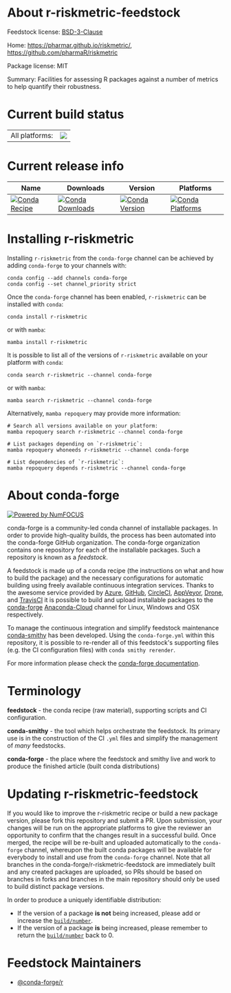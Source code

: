 About r-riskmetric-feedstock
============================

Feedstock license: [BSD-3-Clause](https://github.com/conda-forge/r-riskmetric-feedstock/blob/main/LICENSE.txt)

Home: https://pharmar.github.io/riskmetric/, https://github.com/pharmaR/riskmetric

Package license: MIT

Summary: Facilities for assessing R packages against a number of metrics to help quantify their robustness.

Current build status
====================


<table><tr><td>All platforms:</td>
    <td>
      <a href="https://dev.azure.com/conda-forge/feedstock-builds/_build/latest?definitionId=16816&branchName=main">
        <img src="https://dev.azure.com/conda-forge/feedstock-builds/_apis/build/status/r-riskmetric-feedstock?branchName=main">
      </a>
    </td>
  </tr>
</table>

Current release info
====================

| Name | Downloads | Version | Platforms |
| --- | --- | --- | --- |
| [![Conda Recipe](https://img.shields.io/badge/recipe-r--riskmetric-green.svg)](https://anaconda.org/conda-forge/r-riskmetric) | [![Conda Downloads](https://img.shields.io/conda/dn/conda-forge/r-riskmetric.svg)](https://anaconda.org/conda-forge/r-riskmetric) | [![Conda Version](https://img.shields.io/conda/vn/conda-forge/r-riskmetric.svg)](https://anaconda.org/conda-forge/r-riskmetric) | [![Conda Platforms](https://img.shields.io/conda/pn/conda-forge/r-riskmetric.svg)](https://anaconda.org/conda-forge/r-riskmetric) |

Installing r-riskmetric
=======================

Installing `r-riskmetric` from the `conda-forge` channel can be achieved by adding `conda-forge` to your channels with:

```
conda config --add channels conda-forge
conda config --set channel_priority strict
```

Once the `conda-forge` channel has been enabled, `r-riskmetric` can be installed with `conda`:

```
conda install r-riskmetric
```

or with `mamba`:

```
mamba install r-riskmetric
```

It is possible to list all of the versions of `r-riskmetric` available on your platform with `conda`:

```
conda search r-riskmetric --channel conda-forge
```

or with `mamba`:

```
mamba search r-riskmetric --channel conda-forge
```

Alternatively, `mamba repoquery` may provide more information:

```
# Search all versions available on your platform:
mamba repoquery search r-riskmetric --channel conda-forge

# List packages depending on `r-riskmetric`:
mamba repoquery whoneeds r-riskmetric --channel conda-forge

# List dependencies of `r-riskmetric`:
mamba repoquery depends r-riskmetric --channel conda-forge
```


About conda-forge
=================

[![Powered by
NumFOCUS](https://img.shields.io/badge/powered%20by-NumFOCUS-orange.svg?style=flat&colorA=E1523D&colorB=007D8A)](https://numfocus.org)

conda-forge is a community-led conda channel of installable packages.
In order to provide high-quality builds, the process has been automated into the
conda-forge GitHub organization. The conda-forge organization contains one repository
for each of the installable packages. Such a repository is known as a *feedstock*.

A feedstock is made up of a conda recipe (the instructions on what and how to build
the package) and the necessary configurations for automatic building using freely
available continuous integration services. Thanks to the awesome service provided by
[Azure](https://azure.microsoft.com/en-us/services/devops/), [GitHub](https://github.com/),
[CircleCI](https://circleci.com/), [AppVeyor](https://www.appveyor.com/),
[Drone](https://cloud.drone.io/welcome), and [TravisCI](https://travis-ci.com/)
it is possible to build and upload installable packages to the
[conda-forge](https://anaconda.org/conda-forge) [Anaconda-Cloud](https://anaconda.org/)
channel for Linux, Windows and OSX respectively.

To manage the continuous integration and simplify feedstock maintenance
[conda-smithy](https://github.com/conda-forge/conda-smithy) has been developed.
Using the ``conda-forge.yml`` within this repository, it is possible to re-render all of
this feedstock's supporting files (e.g. the CI configuration files) with ``conda smithy rerender``.

For more information please check the [conda-forge documentation](https://conda-forge.org/docs/).

Terminology
===========

**feedstock** - the conda recipe (raw material), supporting scripts and CI configuration.

**conda-smithy** - the tool which helps orchestrate the feedstock.
                   Its primary use is in the construction of the CI ``.yml`` files
                   and simplify the management of *many* feedstocks.

**conda-forge** - the place where the feedstock and smithy live and work to
                  produce the finished article (built conda distributions)


Updating r-riskmetric-feedstock
===============================

If you would like to improve the r-riskmetric recipe or build a new
package version, please fork this repository and submit a PR. Upon submission,
your changes will be run on the appropriate platforms to give the reviewer an
opportunity to confirm that the changes result in a successful build. Once
merged, the recipe will be re-built and uploaded automatically to the
`conda-forge` channel, whereupon the built conda packages will be available for
everybody to install and use from the `conda-forge` channel.
Note that all branches in the conda-forge/r-riskmetric-feedstock are
immediately built and any created packages are uploaded, so PRs should be based
on branches in forks and branches in the main repository should only be used to
build distinct package versions.

In order to produce a uniquely identifiable distribution:
 * If the version of a package **is not** being increased, please add or increase
   the [``build/number``](https://docs.conda.io/projects/conda-build/en/latest/resources/define-metadata.html#build-number-and-string).
 * If the version of a package **is** being increased, please remember to return
   the [``build/number``](https://docs.conda.io/projects/conda-build/en/latest/resources/define-metadata.html#build-number-and-string)
   back to 0.

Feedstock Maintainers
=====================

* [@conda-forge/r](https://github.com/conda-forge/r/)

